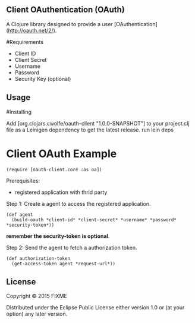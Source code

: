 ## Client OAuthentication (OAuth)

A Clojure library designed to provide a user [OAuthentication] (http://oauth.net/2/).

#Requirements
* Client ID
* Client Secret
* Username
* Password
* Security Key (optional)

## Usage

#Installing

Add [org.clojars.cwolfe/oauth-client "1.0.0-SNAPSHOT"] to your project.clj file as a Leinigen dependency to get the latest release.
run lein deps

# Client OAuth Example

    (require [oauth-client.core :as oa])

Prerequisites:
* registered application with thrid party

Step 1:
Create a agent to access the registered application.

    (def agent
      (build-oauth *client-id* *client-secret* *username* *password* *security-token*))
  **remember the security-token is optional**.

Step 2:
Send the agent to fetch a authorization token.

    (def authorization-token
      (get-access-token agent *request-url*))


## License

Copyright © 2015 FIXME

Distributed under the Eclipse Public License either version 1.0 or (at
your option) any later version.
